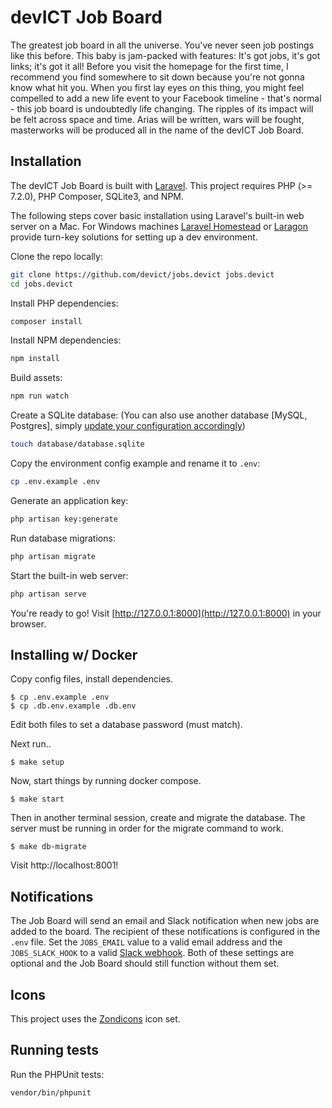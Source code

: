 # devICT Job Board

The greatest job board in all the universe. You've never seen job postings like this before. This baby is jam-packed with features: It's got jobs, it's got links; it's got it all! Before you visit the homepage for the first time, I recommend you find somewhere to sit down because you're not gonna know what hit you. When you first lay eyes on this thing, you might feel compelled to add a new life event to your Facebook timeline - that's normal - this job board is undoubtedly life changing. The ripples of its impact will be felt across space and time. Arias will be written, wars will be fought, masterworks will be produced all in the name of the devICT Job Board.

## Installation

The devICT Job Board is built with [Laravel](https://laravel.com). This project requires PHP (>= 7.2.0), PHP Composer, SQLite3, and NPM.

The following steps cover basic installation using Laravel's built-in web server on a Mac. For Windows machines [Laravel Homestead](https://laravel.com/docs/master/homestead) or [Laragon](https://laragon.org/) provide turn-key solutions for setting up a dev environment.

Clone the repo locally:

```sh
git clone https://github.com/devict/jobs.devict jobs.devict
cd jobs.devict
```

Install PHP dependencies:

```sh
composer install
```

Install NPM dependencies:

```sh
npm install
```

Build assets:

```sh
npm run watch
```

Create a SQLite database: (You can also use another database [MySQL, Postgres], simply [update your configuration accordingly](https://laravel.com/docs/master/database#configuration))

```sh
touch database/database.sqlite
```

Copy the environment config example and rename it to `.env`:

```sh
cp .env.example .env
```

Generate an application key:

```sh
php artisan key:generate
```

Run database migrations:

```sh
php artisan migrate
```

Start the built-in web server:

```sh
php artisan serve
```

You're ready to go! Visit [http://127.0.0.1:8000](http://127.0.0.1:8000) in your browser.

## Installing w/ Docker

Copy config files, install dependencies.

```
$ cp .env.example .env
$ cp .db.env.example .db.env
```

Edit both files to set a database password (must match).

Next run..

```
$ make setup
```

Now, start things by running docker compose.

```
$ make start
```

Then in another terminal session, create and migrate the database. The server
must be running in order for the migrate command to work.

```
$ make db-migrate
```

Visit http://localhost:8001!

## Notifications

The Job Board will send an email and Slack notification when new jobs are added to the board. The recipient of these notifications is configured in the `.env` file. Set the `JOBS_EMAIL` value to a valid email address and the `JOBS_SLACK_HOOK` to a valid [Slack webhook](https://api.slack.com/messaging/webhooks). Both of these settings are optional and the Job Board should still function without them set.

## Icons

This project uses the [Zondicons](https://www.zondicons.com/) icon set.

## Running tests

Run the PHPUnit tests:

```sh
vendor/bin/phpunit
```
